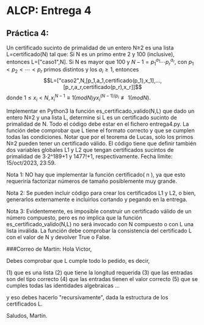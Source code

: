 # ALCP: Entrega 4
## Práctica 4:
Un certificado sucinto de primalidad de un entero N≥2 es una lista L=certificado(N) tal que:
Si N es un primo entre 2 y 100 (inclusive), entonces L=["caso1",N].
Si N es mayor que 100 y $N−1=p_1^{a_1}⋯p_r^{a_r}$, con $p_1<p_2<⋯<p_r$ primos distintos y los $a_i≥1$, entonces 
$$L=["caso2",N,[p_1,a_1,certificado(p_1),x_1],...,[p_r,a_r,certificado(p_r),x_r]]$$
donde $1 \leq x_i < N, x_i^{N−1} \equiv 1 (mod N) y x_i^{(N−1)/p_i}≢ 1(mod N)$.

Implementar en Python3 la función es_certificado_valido(N,L) que dado un entero N≥2 y una lista L, determine si L es un certificado sucinto de primalidad de N. Todo el código debe estar en el fichero entrega4.py. La función debe comprobar que L tiene el formato correcto y que se cumplen todas las condiciones. Notar que por el teorema de Lucas, solo los primos N≥2 pueden tener un certificado válido. El código tiene que definir también dos variables globales L1 y L2 que tengan certificados sucintos de primalidad de 3⋅2^189+1 y 1477!+1, respectivamente. Fecha límite: 15/oct/2023, 23:59.

Nota 1: NO hay que implementar la función certificado( n ), ya que esto requeriría factorizar números de tamaño posiblemente muy grande.

Nota 2: Se pueden incluir código para crear los certificados L1 y L2, o bien, generarlos externamente e incluirlos cortando y pegando en la entrega.

Nota 3: Evidentemente, es imposible construir un certificado válido de un número compuesto, pero es no implica que la función es_certificado_valido(N,L) no será invocado con N compuesto o con L una lista inválida. La función debe comprobar la consistencia del certificado L con el valor de N y devolver True o False.

###Correo de Martín:
Hola Victor,

Debes comprobar que L cumple todo lo pedido, es decir,

(1) que es una lista
(2) que tiene la longitud requerida
(3) que las entradas son del tipo correcto
(4) que las entradas tienen el valor correcto
(5) que se cumples todas las identidades algebraicas
...

y eso debes hacerlo "recursivamente", dada la estructura
de los certificados L.

Saludos,
Martín.
